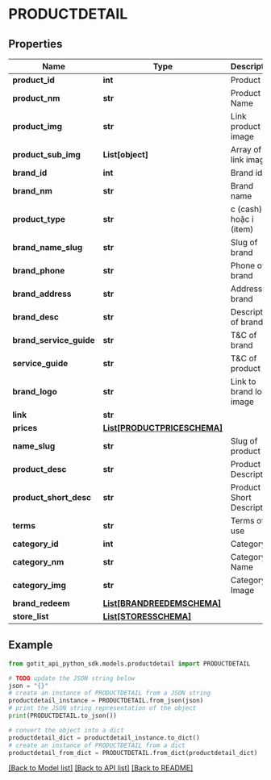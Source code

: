 # PRODUCTDETAIL


## Properties

Name | Type | Description | Notes
------------ | ------------- | ------------- | -------------
**product_id** | **int** | Product Id | [optional] 
**product_nm** | **str** | Product Name | [optional] 
**product_img** | **str** | Link product image | [optional] 
**product_sub_img** | **List[object]** | Array of link image | [optional] 
**brand_id** | **int** | Brand id | [optional] 
**brand_nm** | **str** | Brand name | [optional] 
**product_type** | **str** | c (cash) hoặc i (item) | [optional] 
**brand_name_slug** | **str** | Slug of brand | [optional] 
**brand_phone** | **str** | Phone of brand | [optional] 
**brand_address** | **str** | Address of brand | [optional] 
**brand_desc** | **str** | Description of brand | [optional] 
**brand_service_guide** | **str** | T&amp;C of brand | [optional] 
**service_guide** | **str** | T&amp;C of product | [optional] 
**brand_logo** | **str** | Link to brand logo image | [optional] 
**link** | **str** |  | [optional] 
**prices** | [**List[PRODUCTPRICESCHEMA]**](PRODUCTPRICESCHEMA.md) |  | [optional] 
**name_slug** | **str** | Slug of product | [optional] 
**product_desc** | **str** | Product Description | [optional] 
**product_short_desc** | **str** | Product Short Description | [optional] 
**terms** | **str** | Terms of use | [optional] 
**category_id** | **int** | Category Id | [optional] 
**category_nm** | **str** | Category Name | [optional] 
**category_img** | **str** | Category Image | [optional] 
**brand_redeem** | [**List[BRANDREEDEMSCHEMA]**](BRANDREEDEMSCHEMA.md) |  | [optional] 
**store_list** | [**List[STORESSCHEMA]**](STORESSCHEMA.md) |  | [optional] 

## Example

```python
from gotit_api_python_sdk.models.productdetail import PRODUCTDETAIL

# TODO update the JSON string below
json = "{}"
# create an instance of PRODUCTDETAIL from a JSON string
productdetail_instance = PRODUCTDETAIL.from_json(json)
# print the JSON string representation of the object
print(PRODUCTDETAIL.to_json())

# convert the object into a dict
productdetail_dict = productdetail_instance.to_dict()
# create an instance of PRODUCTDETAIL from a dict
productdetail_from_dict = PRODUCTDETAIL.from_dict(productdetail_dict)
```
[[Back to Model list]](../README.md#documentation-for-models) [[Back to API list]](../README.md#documentation-for-api-endpoints) [[Back to README]](../README.md)


